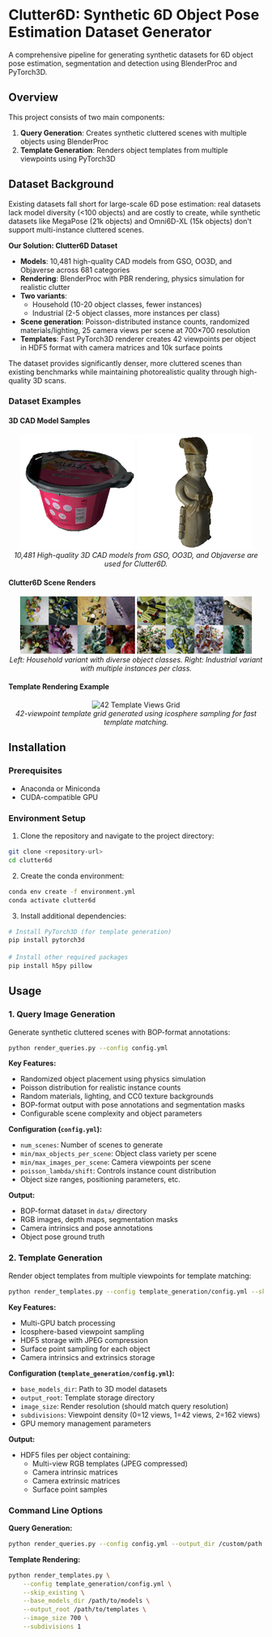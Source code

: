 # Clutter6D: Synthetic 6D Object Pose Estimation Dataset Generator

A comprehensive pipeline for generating synthetic datasets for 6D object pose estimation, segmentation and detection using BlenderProc and PyTorch3D.

## Overview

This project consists of two main components:
1. **Query Generation**: Creates synthetic cluttered scenes with multiple objects using BlenderProc
2. **Template Generation**: Renders object templates from multiple viewpoints using PyTorch3D

## Dataset Background

Existing datasets fall short for large-scale 6D pose estimation: real datasets lack model diversity (<100 objects) and are costly to create, while synthetic datasets like MegaPose (21k objects) and Omni6D-XL (15k objects) don't support multi-instance cluttered scenes.

**Our Solution: Clutter6D Dataset**
- **Models**: 10,481 high-quality CAD models from GSO, OO3D, and Objaverse across 681 categories
- **Rendering**: BlenderProc with PBR rendering, physics simulation for realistic clutter
- **Two variants**: 
  - Household (10-20 object classes, fewer instances)
  - Industrial (2-5 object classes, more instances per class)
- **Scene generation**: Poisson-distributed instance counts, randomized materials/lighting, 25 camera views per scene at 700×700 resolution
- **Templates**: Fast PyTorch3D renderer creates 42 viewpoints per object in HDF5 format with camera matrices and 10k surface points

The dataset provides significantly denser, more cluttered scenes than existing benchmarks while maintaining photorealistic quality through high-quality 3D scans.

### Dataset Examples

#### 3D CAD Model Samples
<div align="center">
  <img src="assets/model_sample_bucket.png" alt="CAD Model Sample - Bucket" width="45%">
  <img src="assets/model_sample_figurine.png" alt="CAD Model Sample - Figurine" width="45%">
  <br>
  <em>10,481 High-quality 3D CAD models from GSO, OO3D, and Objaverse are used for Clutter6D.</em>
</div>

#### Clutter6D Scene Renders
<div align="center">
  <img src="assets/clutter6d_hse.png" alt="Clutter6D Household Scene" width="45%">
  <img src="assets/clutter6d_ind.png" alt="Clutter6D Industrial Scene" width="45%">
  <br>
  <em>Left: Household variant with diverse object classes. Right: Industrial variant with multiple instances per class.</em>
</div>

#### Template Rendering Example
<div align="center">
  <img src="assets/templates_sample.png" alt="42 Template Views Grid" width="70%">
  <br>
  <em>42-viewpoint template grid generated using icosphere sampling for fast template matching.</em>
</div>

## Installation

### Prerequisites
- Anaconda or Miniconda
- CUDA-compatible GPU

### Environment Setup

1. Clone the repository and navigate to the project directory:
```bash
git clone <repository-url>
cd clutter6d
```

2. Create the conda environment:
```bash
conda env create -f environment.yml
conda activate clutter6d
```

3. Install additional dependencies:
```bash
# Install PyTorch3D (for template generation)
pip install pytorch3d

# Install other required packages
pip install h5py pillow
```

## Usage

### 1. Query Image Generation

Generate synthetic cluttered scenes with BOP-format annotations:

```bash
python render_queries.py --config config.yml
```

**Key Features:**
- Randomized object placement using physics simulation
- Poisson distribution for realistic instance counts
- Random materials, lighting, and CC0 texture backgrounds
- BOP-format output with pose annotations and segmentation masks
- Configurable scene complexity and object parameters

**Configuration (`config.yml`):**
- `num_scenes`: Number of scenes to generate
- `min/max_objects_per_scene`: Object class variety per scene
- `min/max_images_per_scene`: Camera viewpoints per scene
- `poisson_lambda/shift`: Controls instance count distribution
- Object size ranges, positioning parameters, etc.

**Output:**
- BOP-format dataset in `data/` directory
- RGB images, depth maps, segmentation masks
- Camera intrinsics and pose annotations
- Object pose ground truth

### 2. Template Generation

Render object templates from multiple viewpoints for template matching:

```bash
python render_templates.py --config template_generation/config.yml --skip_existing
```

**Key Features:**
- Multi-GPU batch processing
- Icosphere-based viewpoint sampling
- HDF5 storage with JPEG compression
- Surface point sampling for each object
- Camera intrinsics and extrinsics storage

**Configuration (`template_generation/config.yml`):**
- `base_models_dir`: Path to 3D model datasets
- `output_root`: Template storage directory
- `image_size`: Render resolution (should match query resolution)
- `subdivisions`: Viewpoint density (0=12 views, 1=42 views, 2=162 views)
- GPU memory management parameters

**Output:**
- HDF5 files per object containing:
  - Multi-view RGB templates (JPEG compressed)
  - Camera intrinsic matrices
  - Camera extrinsic matrices  
  - Surface point samples

### Command Line Options

**Query Generation:**
```bash
python render_queries.py --config config.yml --output_dir /custom/path
```

**Template Rendering:**
```bash
python render_templates.py \
    --config template_generation/config.yml \
    --skip_existing \
    --base_models_dir /path/to/models \
    --output_root /path/to/templates \
    --image_size 700 \
    --subdivisions 1
```
